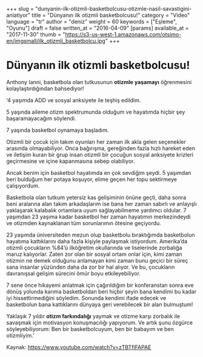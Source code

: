 +++
slug = "dunyanin-ilk-otizmli-basketbolcusu-otizmle-nasil-savastigini-anlatiyor"
title = "Dünyanın ilk otizmli basketbolcusu!"
category = "Video"
language = "tr"
author = "deniz"
weight = 60
keywords = ["Eşleme", "Oyunu"]
draft = false
written_at = "2016-04-09"
[params]
available_at = "2017-11-30"
thumb = "https://s3-us-west-1.amazonaws.com/otsimo-en/imgsmall/ilk_otizmli_basketbolcu.jpg"
+++


# Dünyanın ilk otizmli basketbolcusu!

Anthony Ianni, basketbola olan tutkusunun **otizmle yaşamayı** öğrenmesini kolaylaştırdığından bahsediyor!

‘4 yaşımda ADD ve sosyal anksiyete ile teşhiş edildim.

5 yaşında aileme otizm spektrumunda olduğum ve hayatımda hiçbir şey başaramayacağım söylendi.

7 yaşında basketbol oynamaya başladım.

Otizmli bir çocuk için takım oyunları her zaman ilk akla gelen seçenekler arasında olmayabiliyor. Onca bağırışma, gereğinden fazla hızlı hareket eden ve iletişim kuran bir grup insan otizmli bir çocuğun sosyal anksiyete krizleri geçirmesine ve içine kapanmasına sebep olabiliyor.


Ancak benim için basketbol hayatımda en çok sevdiğim şeydi. 5 yaşımdan beri bulduğum her potaya koşuyor, elime geçen her topu sektirmeye çalışıyordum.

Basketbola olan tutkum yetersiz kas gelişiminin önüne geçti, daha sonra beni aralarına alan takım arkadaşlarım ise bana her zaman sabırlı ve anlayışlı yaklaşarak kalabalık ortamlara uyum sağlayabilmeme yardımcı oldular. 7 yaşımdan 23 yaşıma kadar basketbol her zaman hayatımın merkezindeydi ve otizmden kaynaklanan tüm sorunlarımın ötesine geçiyordu.

23 yaşımda üniversiteden mezun olup basketbolu bıraktığımda basketbolun hayatıma kattıklarını daha fazla kişiyle paylaşmak istiyordum. Amerika’da otizmli çocukların %84’ü ilköğretim okullarında ve liselerinde zorbalığa maruz kalıyorlar. Zaten zor olan bir sosyal ortam onlar için, kimi zaman otizmin ne demek olduğunu anlamayan kimi zaman bunu geçici bir süreç sana insanlar yüzünden daha da zor bir hal alıyor. Ve bu, çocukların davranışsal gelişim sürecini ömür boyu etkileyebiliyor.


7 sene önce hikayemi anlatmak için çağırıldığım bir konferanstan sonra eve dönüş yolunda karıma basketboldan beri hiçbir şeyin bana kendimi bu kadar iyi hissettirmediğini söyledim. Sonunda kendimi ifade edecek ve basketbolun bana kattıklarını dünyaya geri verebilecek bir alan bulmuştum!

Yaklaşık 7 yıldır **otizm farkındalığı** yaymak ve otizme karşı zorbalık ile savaşmak için motivasyon konuşmacılığı yapıyorum. Ve artık şunu özgürce söyleyebiliyorum: Ben bir basketbolcuyum, ben bir babayım ve ben otizmliyim.’

Kaynak: https://www.youtube.com/watch?v=zTBTfIFAPAE
